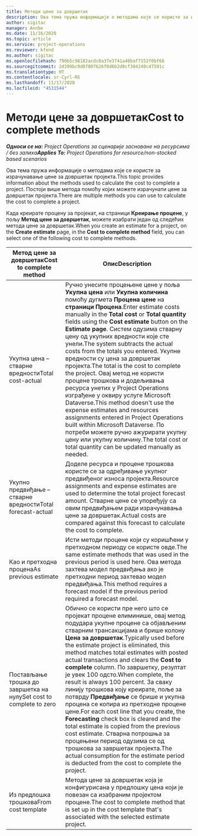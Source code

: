 ```yaml
---
title: Методи цене за довршетак
description: Ова тема пружа информације о методама које се користе за израчунавање цене за довршетак пројекта.
author: sigitac
manager: Annbe
ms.date: 11/16/2020
ms.topic: article
ms.service: project-operations
ms.reviewer: kfend
ms.author: sigitac
ms.openlocfilehash: 790b5c98182acdc0a37e3741a40baf7152f0bf66
ms.sourcegitcommit: 2d399bc9d07807626f0d6b2d0cf304240c47591c
ms.translationtype: HT
ms.contentlocale: sr-Cyrl-RS
ms.lasthandoff: 11/17/2020
ms.locfileid: "4531544"
---
```

# <a name="cost-to-complete-methods"></a><span data-ttu-id="74048-103">Методи цене за довршетак</span><span class="sxs-lookup"><span data-stu-id="74048-103">Cost to complete methods</span></span>

<span data-ttu-id="74048-104">_**Односи се на:** Project Operations за сценарије засноване на ресурсима / без залиха_</span><span class="sxs-lookup"><span data-stu-id="74048-104">_**Applies To:** Project Operations for resource/non-stocked based scenarios_</span></span>

<span data-ttu-id="74048-105">Ова тема пружа информације о методама које се користе за израчунавање цене за довршетак пројекта.</span><span class="sxs-lookup"><span data-stu-id="74048-105">This topic provides information about the methods used to calculate the cost to complete a project.</span></span> <span data-ttu-id="74048-106">Постоји више метода помоћу којих можете израчунати цене за довршетак пројекта.</span><span class="sxs-lookup"><span data-stu-id="74048-106">There are multiple methods you can use to calculate the cost to complete a project.</span></span> 

<span data-ttu-id="74048-107">Када креирате процену за пројекат, на страници **Креирање процене**, у пољу **Метод цене за довршетак**, можете изабрати један од следећих метода цене за довршетак.</span><span class="sxs-lookup"><span data-stu-id="74048-107">When you create an estimate for a project, on the **Create estimate** page, in the **Cost to complete method** field, you can select one of the following cost to complete methods.</span></span>

| <span data-ttu-id="74048-108">Метод цене за довршетак</span><span class="sxs-lookup"><span data-stu-id="74048-108">Cost to complete method</span></span>    | <span data-ttu-id="74048-109">Опис</span><span class="sxs-lookup"><span data-stu-id="74048-109">Description</span></span>                                                                                                                                                                                                                                                                                                                                                                                                                                                                                        |
|------------------------------|----------------------------------------------------------------------------------------------------------------------------------------------------------------------------------------------------------------------------------------------------------------------------------------------------------------------------------------------------------------------------------------------------------------------------------------------------------------------------------------------------|
| <span data-ttu-id="74048-110">Укупна цена – стварне вредности</span><span class="sxs-lookup"><span data-stu-id="74048-110">Total cost-actual</span></span>            | <span data-ttu-id="74048-111">Ручно унесите процењене цене у поља **Укупна цена** или **Укупна количина** помоћу дугмета **Процена цене** на **страници Процена**.</span><span class="sxs-lookup"><span data-stu-id="74048-111">Enter estimate costs manually in the **Total cost** or **Total quantity** fields using the **Cost estimate** button on the **Estimate page**.</span></span> <span data-ttu-id="74048-112">Систем одузима стварну цену од укупних вредности које сте унели.</span><span class="sxs-lookup"><span data-stu-id="74048-112">The system subtracts the actual costs from the totals you entered.</span></span> <span data-ttu-id="74048-113">Укупне вредности су цена за довршетак пројекта.</span><span class="sxs-lookup"><span data-stu-id="74048-113">The total is the cost to complete the project.</span></span> <span data-ttu-id="74048-114">Овај метод не користи процене трошкова и додељивања ресурса унетих у Project Operations изграђене у оквиру услуге Microsoft Dataverse.</span><span class="sxs-lookup"><span data-stu-id="74048-114">This method doesn't use the expense estimates and resources assignments entered in Project Operations built within Microsoft Dataverse.</span></span> <span data-ttu-id="74048-115">По потреби можете ручно ажурирати укупну цену или укупну количину.</span><span class="sxs-lookup"><span data-stu-id="74048-115">The total cost or total quantity can be updated manually as needed.</span></span>  |
| <span data-ttu-id="74048-116">Укупно предвиђање – стварне вредности</span><span class="sxs-lookup"><span data-stu-id="74048-116">Total forecast-actual</span></span>        | <span data-ttu-id="74048-117">Доделе ресурса и процене трошкова користе се за одређивање укупног предвиђеног износа пројекта.</span><span class="sxs-lookup"><span data-stu-id="74048-117">Resource assignments and expense estimates are used to determine the total project forecast amount.</span></span> <span data-ttu-id="74048-118">Стварне цене се упоређују са овим предвиђањем ради израчунавања цене за довршетак.</span><span class="sxs-lookup"><span data-stu-id="74048-118">Actual costs are compared against this forecast to calculate the cost to complete.</span></span>                                                                                                                                                                                                                                                                          |
| <span data-ttu-id="74048-119">Као и претходна процена</span><span class="sxs-lookup"><span data-stu-id="74048-119">As previous estimate</span></span>         | <span data-ttu-id="74048-120">Исти методи процене који су коришћени у претходном периоду се користе овде.</span><span class="sxs-lookup"><span data-stu-id="74048-120">The same estimate methods that was used in the previous period is used here.</span></span> <span data-ttu-id="74048-121">Ова метода захтева модел предвиђања ако је претходни период захтевао модел предвиђања.</span><span class="sxs-lookup"><span data-stu-id="74048-121">This method requires a forecast model if the previous period required a forecast model.</span></span>                                                                                                                                                                                                                                                                                                                           |
| <span data-ttu-id="74048-122">Постављање трошка до завршетка на нулу</span><span class="sxs-lookup"><span data-stu-id="74048-122">Set cost to complete to zero</span></span> | <span data-ttu-id="74048-123">Обично се користи пре него што се пројекат процене елиминише, овај метод подудара укупне процене са објављеним стварним трансакцијама и брише колону **Цена за довршетак**.</span><span class="sxs-lookup"><span data-stu-id="74048-123">Typically used before the estimate project is eliminated, this method matches total estimates with posted actual transactions and clears the **Cost to complete** column.</span></span> <span data-ttu-id="74048-124">По завршетку, резултат је увек 100 одсто.</span><span class="sxs-lookup"><span data-stu-id="74048-124">When complete, the result is always 100 percent.</span></span> <span data-ttu-id="74048-125">За сваку линију трошкова коју креирате, поље за потврду **Предвиђање** се брише и укупна процена се копира из претходне процене цене.</span><span class="sxs-lookup"><span data-stu-id="74048-125">For each cost line that you create, the **Forecasting** check box is cleared and the total estimate is copied from the previous cost estimate.</span></span> <span data-ttu-id="74048-126">Стварна потрошња за процењени период одузима се од трошкова за завршетак пројекта.</span><span class="sxs-lookup"><span data-stu-id="74048-126">The actual consumption for the estimate period is deducted from the cost to complete the project.</span></span>              |
| <span data-ttu-id="74048-127">Из предлошка трошкова</span><span class="sxs-lookup"><span data-stu-id="74048-127">From cost template</span></span>           | <span data-ttu-id="74048-128">Метода цене за довршетак која је конфигурисана у предлошку цена који је повезан са изабраним пројектом процене.</span><span class="sxs-lookup"><span data-stu-id="74048-128">The cost to complete method that is set up in the cost template that's associated with the selected estimate project.</span></span>                                                                                                                                                                                                                                                                                                                                                                          |
